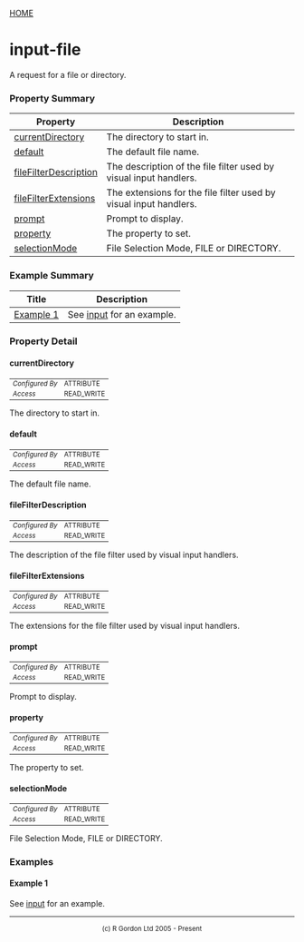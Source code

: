 [HOME](../../../../README.md)
# input-file

A request for a file or directory.

### Property Summary

| Property | Description |
| -------- | ----------- |
| [currentDirectory](#propertycurrentdirectory) | The directory to start in. | 
| [default](#propertydefault) | The default file name. | 
| [fileFilterDescription](#propertyfilefilterdescription) | The description of the file filter used by visual input handlers. | 
| [fileFilterExtensions](#propertyfilefilterextensions) | The extensions for the file filter used by visual input handlers. | 
| [prompt](#propertyprompt) | Prompt to display. | 
| [property](#propertyproperty) | The property to set. | 
| [selectionMode](#propertyselectionmode) | File Selection Mode, FILE or DIRECTORY. | 


### Example Summary

| Title | Description |
| ----- | ----------- |
| [Example 1](#example1) | See [input](../../../../org/oddjob/input/InputJob.md) for an example. |


### Property Detail
#### currentDirectory <a name="propertycurrentdirectory"></a>

<table style='font-size:smaller'>
      <tr><td><i>Configured By</i></td><td>ATTRIBUTE</td></tr>
      <tr><td><i>Access</i></td><td>READ_WRITE</td></tr>
</table>

The directory to start in.

#### default <a name="propertydefault"></a>

<table style='font-size:smaller'>
      <tr><td><i>Configured By</i></td><td>ATTRIBUTE</td></tr>
      <tr><td><i>Access</i></td><td>READ_WRITE</td></tr>
</table>

The default file name.

#### fileFilterDescription <a name="propertyfilefilterdescription"></a>

<table style='font-size:smaller'>
      <tr><td><i>Configured By</i></td><td>ATTRIBUTE</td></tr>
      <tr><td><i>Access</i></td><td>READ_WRITE</td></tr>
</table>

The description of the file filter used by
visual input handlers.

#### fileFilterExtensions <a name="propertyfilefilterextensions"></a>

<table style='font-size:smaller'>
      <tr><td><i>Configured By</i></td><td>ATTRIBUTE</td></tr>
      <tr><td><i>Access</i></td><td>READ_WRITE</td></tr>
</table>

The extensions for the file filter used by
visual input handlers.

#### prompt <a name="propertyprompt"></a>

<table style='font-size:smaller'>
      <tr><td><i>Configured By</i></td><td>ATTRIBUTE</td></tr>
      <tr><td><i>Access</i></td><td>READ_WRITE</td></tr>
</table>

Prompt to display.

#### property <a name="propertyproperty"></a>

<table style='font-size:smaller'>
      <tr><td><i>Configured By</i></td><td>ATTRIBUTE</td></tr>
      <tr><td><i>Access</i></td><td>READ_WRITE</td></tr>
</table>

The property to set.

#### selectionMode <a name="propertyselectionmode"></a>

<table style='font-size:smaller'>
      <tr><td><i>Configured By</i></td><td>ATTRIBUTE</td></tr>
      <tr><td><i>Access</i></td><td>READ_WRITE</td></tr>
</table>

File Selection Mode, FILE or DIRECTORY.


### Examples
#### Example 1 <a name="example1"></a>

See [input](../../../../org/oddjob/input/InputJob.md) for an example.


-----------------------

<div style='font-size: smaller; text-align: center;'>(c) R Gordon Ltd 2005 - Present</div>

